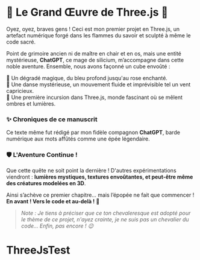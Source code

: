 
# 🏰 Le Grand Œuvre de Three.js 🏰

Oyez, oyez, braves gens ! Ceci est mon premier projet en Three.js, un artefact numérique forgé dans les flammes du savoir et sculpté à même le code sacré.

Point de grimoire ancien ni de maître en chair et en os, mais une entité mystérieuse, **ChatGPT**, ce mage de silicium, m’accompagne dans cette noble aventure. Ensemble, nous avons façonné un cube envoûté :

🔹 Un dégradé magique, du bleu profond jusqu'au rose enchanté.  
🔹 Une danse mystérieuse, un mouvement fluide et imprévisible tel un vent capricieux.  
🔹 Une première incursion dans Three.js, monde fascinant où se mêlent ombres et lumières.  

### ✨ Chroniques de ce manuscrit  
Ce texte même fut rédigé par mon fidèle compagnon **ChatGPT**, barde numérique aux mots affûtés comme une épée légendaire.  

### 🛡️ L'Aventure Continue !  
Que cette quête ne soit point la dernière ! D'autres expérimentations viendront : **lumières mystiques, textures envoûtantes, et peut-être même des créatures modelées en 3D**.  

Ainsi s’achève ce premier chapitre… mais l’épopée ne fait que commencer ! **En avant ! Vers le code et au-delà !** 🚀

> *Note : Je tiens à préciser que ce ton chevaleresque est adopté pour le thème de ce projet, n'ayez crainte, je ne suis pas un chevalier du code… Enfin, pas encore ! 😉*
# ThreeJsTest
